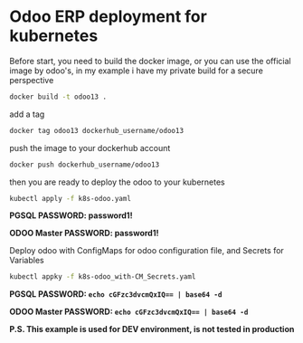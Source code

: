 # Odoo ERP deployment for kubernetes

Before start, you need to build the docker image, or you can use the official image by odoo's, in my example i have my private build for a secure perspective

```bash
docker build -t odoo13 .
```

add a tag 

```bash
docker tag odoo13 dockerhub_username/odoo13
```
push the image to your dockerhub account

```bash
docker push dockerhub_username/odoo13
```
then you are ready to deploy the odoo to your kubernetes

```bash
kubectl apply -f k8s-odoo.yaml
```
**PGSQL PASSWORD: password1!**

**ODOO Master PASSWORD: password1!**

Deploy odoo with ConfigMaps for odoo configuration file, and Secrets for Variables

```bash
kubectl appky -f k8s-odoo_with-CM_Secrets.yaml
```
**PGSQL PASSWORD: ```echo cGFzc3dvcmQxIQ== | base64 -d```**

**ODOO Master PASSWORD: ```echo cGFzc3dvcmQxIQ== | base64 -d```**

**P.S. This example is used for DEV environment, is not tested in production**
